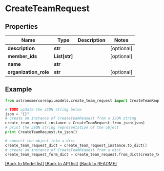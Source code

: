 # CreateTeamRequest


## Properties
Name | Type | Description | Notes
------------ | ------------- | ------------- | -------------
**description** | **str** |  | [optional] 
**member_ids** | **List[str]** |  | [optional] 
**name** | **str** |  | 
**organization_role** | **str** |  | [optional] 

## Example

```python
from astronomercoreapi.models.create_team_request import CreateTeamRequest

# TODO update the JSON string below
json = "{}"
# create an instance of CreateTeamRequest from a JSON string
create_team_request_instance = CreateTeamRequest.from_json(json)
# print the JSON string representation of the object
print CreateTeamRequest.to_json()

# convert the object into a dict
create_team_request_dict = create_team_request_instance.to_dict()
# create an instance of CreateTeamRequest from a dict
create_team_request_form_dict = create_team_request.from_dict(create_team_request_dict)
```
[[Back to Model list]](../README.md#documentation-for-models) [[Back to API list]](../README.md#documentation-for-api-endpoints) [[Back to README]](../README.md)


